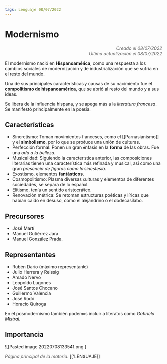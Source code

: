 ```yaml
---
tags: Lenguaje 08/07/2022
---
```


# Modernismo
<div style="text-align: right; opacity: 0.7; font-style: italic;">Creado el 08/07/2022</div>
<div style="text-align: right; opacity: 0.7; font-style: italic;">Última actualización el 08/07/2022</div>

El modernismo nació en **Hispanoamérica**, como una respuesta a los cambios sociales de modernización y de industrialización que se sufría en el resto del mundo.

Una de sus principales características y causas de su nacimiento fue el **compolitismo de hispanoamérica**, que se abrió al resto del mundo y a sus ideas.

Se libera de la influencia hispana, y se apega más a la *literatura francesa*. Se manifestó principalmente en la poesía.

## Características

- Sincretismo: Toman movimientos franceses, como el [[Parnasianismo]] y el **simbolismo**, por lo que se produce una unión de culturas.
- Perfección formal: Ponen un gran énfasis en la **forma** de las obras. Fue una *oda a la belleza.*
- Musicalidad: Siguiendo la característica anterior, las composiciones literarias tienen una característica más refinada y musical, así como una gran *presencia de figuras como la sinestesia*.
- Exostismo, elementos **fantásticos**.
- Cosmopolitismo: Plasma diversas culturas y elementos de diferentes sociedades, se separa de lo español.
- Elitismo, tenía un sentido aristocrático.
- Renovación métrica: Se retoman estructuras poéticas y líricas que habían caído en desuso, como el alejandrino o el dodecasílabo.

## Precursores

- José Martí
- Manuel Gutiérrez Jara
- Manuel González Prada.

## Representantes

- Rubén Darío (máximo representante)
- Julio Herrera y Reissig
- Amado Nervo
- Leopoldo Lugones
- José Santos Chocano
- Guillermo Valencia
- José Rodó
- Horacio Quiroga

En el posmodernismo también podemos incluir a literatos como *Gabriela Mistral*.

## Importancia

![[Pasted image 20220708133541.png]]

<span style="opacity: 0.7; font-style: italic;">Página principal de la materia:</span> [['LENGUAJE]]